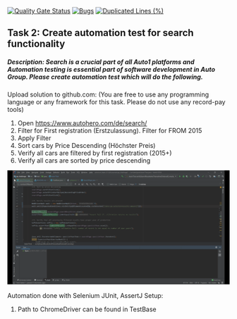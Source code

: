[![Quality Gate Status](https://sonarcloud.io/api/project_badges/measure?project=ekorab_qa_challenge&metric=alert_status)](https://sonarcloud.io/dashboard?id=ekorab_qa_challenge)
[![Bugs](https://sonarcloud.io/api/project_badges/measure?project=ekorab_qa_challenge&metric=bugs)](https://sonarcloud.io/dashboard?id=ekorab_qa_challenge)
[![Duplicated Lines (%)](https://sonarcloud.io/api/project_badges/measure?project=ekorab_qa_challenge&metric=duplicated_lines_density)](https://sonarcloud.io/dashboard?id=ekorab_qa_challenge)

## Task 2: Create automation test for search functionality
##### Description: Search is a crucial part of all Auto1 platforms and Automation testing is essential part of software development in Auto Group. Please create automation test which will do the following.
Upload solution to github.com: (You are free to use any programming language or any
framework for this task. Please do not use any record-pay tools)

1. Open https://www.autohero.com/de/search/
2. Filter for First registration (Erstzulassung). Filter for FROM 2015
3. Apply Filter
4. Sort cars by Price Descending (Höchster Preis)
5. Verify all cars are filtered by first registration (2015+)
6. Verify all cars are sorted by price descending


![Demo](https://github.com/ekorab/qa_challenge/blob/master/demo.gif)

Automation done with Selenium JUnit, AssertJ 
Setup: 
1. Path to ChromeDriver can be found in TestBase
